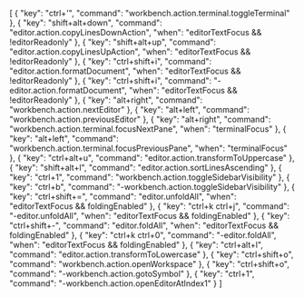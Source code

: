 [
  {
    "key": "ctrl+'",
    "command": "workbench.action.terminal.toggleTerminal"
  },
  {
    "key": "shift+alt+down",
    "command": "editor.action.copyLinesDownAction",
    "when": "editorTextFocus && !editorReadonly"
  },
  {
    "key": "shift+alt+up",
    "command": "editor.action.copyLinesUpAction",
    "when": "editorTextFocus && !editorReadonly"
  },
  {
    "key": "ctrl+shift+i",
    "command": "editor.action.formatDocument",
    "when": "editorTextFocus && !editorReadonly"
  },
  {
    "key": "ctrl+shift+i",
    "command": "-editor.action.formatDocument",
    "when": "editorTextFocus && !editorReadonly"
  },
  {
    "key": "alt+right",
    "command": "workbench.action.nextEditor"
  },
  {
    "key": "alt+left",
    "command": "workbench.action.previousEditor"
  },
  {
    "key": "alt+right",
    "command": "workbench.action.terminal.focusNextPane",
    "when": "terminalFocus"
  },
  {
    "key": "alt+left",
    "command": "workbench.action.terminal.focusPreviousPane",
    "when": "terminalFocus"
  },
  {
    "key": "ctrl+alt+u",
    "command": "editor.action.transformToUppercase"
  },
  {
    "key": "shift+alt+l",
    "command": "editor.action.sortLinesAscending"
  },
  {
    "key": "ctrl+1",
    "command": "workbench.action.toggleSidebarVisibility"
  },
  {
    "key": "ctrl+b",
    "command": "-workbench.action.toggleSidebarVisibility"
  },
  {
    "key": "ctrl+shift+=",
    "command": "editor.unfoldAll",
    "when": "editorTextFocus && foldingEnabled"
  },
  {
    "key": "ctrl+k ctrl+j",
    "command": "-editor.unfoldAll",
    "when": "editorTextFocus && foldingEnabled"
  },
  {
    "key": "ctrl+shift+-",
    "command": "editor.foldAll",
    "when": "editorTextFocus && foldingEnabled"
  },
  {
    "key": "ctrl+k ctrl+0",
    "command": "-editor.foldAll",
    "when": "editorTextFocus && foldingEnabled"
  },
  {
    "key": "ctrl+alt+l",
    "command": "editor.action.transformToLowercase"
  },
  {
    "key": "ctrl+shift+o",
    "command": "workbench.action.openWorkspace"
  },
  {
    "key": "ctrl+shift+o",
    "command": "-workbench.action.gotoSymbol"
  },
  {
    "key": "ctrl+1",
    "command": "-workbench.action.openEditorAtIndex1"
  }
]
